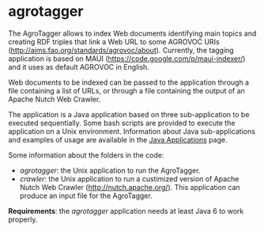 agrotagger
==========

The AgroTagger allows to index Web documents identifying main topics and creating RDF triples that link a Web URL to some AGROVOC URIs (http://aims.fao.org/standards/agrovoc/about). Currently, the tagging application is based on MAUI (https://code.google.com/p/maui-indexer/) and it uses as default AGROVOC in English. 

Web documents to be indexed can be passed to the application through a file containing a list of URLs, or through a file containing the output of an Apache Nutch Web Crawler.

The application is a Java application based on three sub-application to be executed sequentially. Some bash scripts are provided to execute the application on a Unix environment. Information about Java sub-applications and examples of usage are available in the [Java Applications](https://github.com/agrisfao/agrotagger/wiki/Java-Applications) page.

Some information about the folders in the code:

- *agrotagger*: the Unix application to run the AgroTagger.
- *crawler*:  the Unix application to run a custimized version of Apache Nutch Web Crawler (http://nutch.apache.org/). This application can produce an input file for the AgroTagger.
  
**Requirements**: the *agrotagger* application needs at least Java 6 to work properly.
